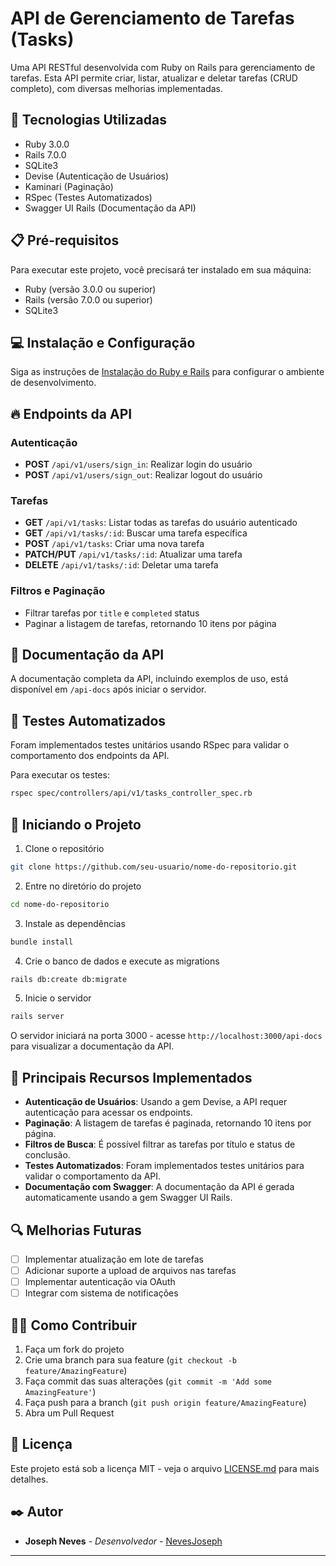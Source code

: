 # API de Gerenciamento de Tarefas (Tasks)

Uma API RESTful desenvolvida com Ruby on Rails para gerenciamento de tarefas. Esta API permite criar, listar, atualizar e deletar tarefas (CRUD completo), com diversas melhorias implementadas.

## 🚀 Tecnologias Utilizadas

- Ruby 3.0.0
- Rails 7.0.0
- SQLite3
- Devise (Autenticação de Usuários)
- Kaminari (Paginação)
- RSpec (Testes Automatizados)
- Swagger UI Rails (Documentação da API)

## 📋 Pré-requisitos

Para executar este projeto, você precisará ter instalado em sua máquina:

- Ruby (versão 3.0.0 ou superior)
- Rails (versão 7.0.0 ou superior)
- SQLite3

## 💻 Instalação e Configuração

Siga as instruções de [Instalação do Ruby e Rails](https://github.com/NevesJoseph/API-Gerenciamento-Tarefas/blob/main/Install-Ruby-Rails.md) para configurar o ambiente de desenvolvimento.

## 🔥 Endpoints da API

### Autenticação
- **POST** `/api/v1/users/sign_in`: Realizar login do usuário
- **POST** `/api/v1/users/sign_out`: Realizar logout do usuário

### Tarefas
- **GET** `/api/v1/tasks`: Listar todas as tarefas do usuário autenticado
- **GET** `/api/v1/tasks/:id`: Buscar uma tarefa específica
- **POST** `/api/v1/tasks`: Criar uma nova tarefa
- **PATCH/PUT** `/api/v1/tasks/:id`: Atualizar uma tarefa
- **DELETE** `/api/v1/tasks/:id`: Deletar uma tarefa

### Filtros e Paginação
- Filtrar tarefas por `title` e `completed` status
- Paginar a listagem de tarefas, retornando 10 itens por página

## 🎯 Documentação da API

A documentação completa da API, incluindo exemplos de uso, está disponível em `/api-docs` após iniciar o servidor.

## 🧪 Testes Automatizados

Foram implementados testes unitários usando RSpec para validar o comportamento dos endpoints da API.

Para executar os testes:
```bash
rspec spec/controllers/api/v1/tasks_controller_spec.rb
```

## 🚀 Iniciando o Projeto

1. Clone o repositório
```bash
git clone https://github.com/seu-usuario/nome-do-repositorio.git
```

2. Entre no diretório do projeto
```bash
cd nome-do-repositorio
```

3. Instale as dependências
```bash
bundle install
```

4. Crie o banco de dados e execute as migrations
```bash
rails db:create db:migrate
```

5. Inicie o servidor
```bash
rails server
```

O servidor iniciará na porta 3000 - acesse `http://localhost:3000/api-docs` para visualizar a documentação da API.

## 🔄 Principais Recursos Implementados

- **Autenticação de Usuários**: Usando a gem Devise, a API requer autenticação para acessar os endpoints.
- **Paginação**: A listagem de tarefas é paginada, retornando 10 itens por página.
- **Filtros de Busca**: É possível filtrar as tarefas por título e status de conclusão.
- **Testes Automatizados**: Foram implementados testes unitários para validar o comportamento da API.
- **Documentação com Swagger**: A documentação da API é gerada automaticamente usando a gem Swagger UI Rails.

## 🔍 Melhorias Futuras

- [ ] Implementar atualização em lote de tarefas
- [ ] Adicionar suporte a upload de arquivos nas tarefas
- [ ] Implementar autenticação via OAuth
- [ ] Integrar com sistema de notificações

## 👨‍💻 Como Contribuir

1. Faça um fork do projeto
2. Crie uma branch para sua feature (`git checkout -b feature/AmazingFeature`)
3. Faça commit das suas alterações (`git commit -m 'Add some AmazingFeature'`)
4. Faça push para a branch (`git push origin feature/AmazingFeature`)
5. Abra um Pull Request

## 📄 Licença

Este projeto está sob a licença MIT - veja o arquivo [LICENSE.md](LICENSE.md) para mais detalhes.

## ✒️ Autor

* **Joseph Neves** - *Desenvolvedor* - [NevesJoseph](https://github.com/NevesJoseph)

---
